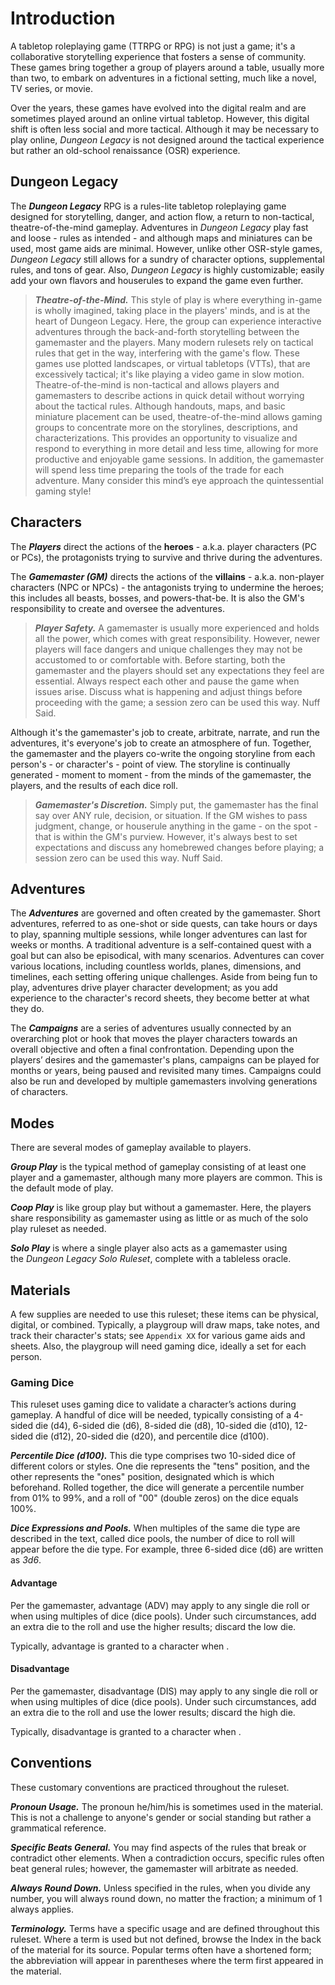 # Introduction

A tabletop roleplaying game (TTRPG or RPG) is not just a game; it's a collaborative storytelling experience that fosters a sense of community. These games bring together a group of players around a table, usually more than two, to embark on adventures in a fictional setting, much like a novel, TV series, or movie.

Over the years, these games have evolved into the digital realm and are sometimes played around an online virtual tabletop. However, this digital shift is often less social and more tactical. Although it may be necessary to play online, *Dungeon Legacy* is not designed around the tactical experience but rather an old-school renaissance (OSR) experience.

## Dungeon Legacy

The ***Dungeon Legacy*** RPG is a rules-lite tabletop roleplaying game designed for storytelling, danger, and action flow, a return to non-tactical, theatre-of-the-mind gameplay. Adventures in *Dungeon Legacy* play fast and loose - rules as intended - and although maps and miniatures can be used, most game aids are minimal. However, unlike other OSR-style games, *Dungeon Legacy* still allows for a sundry of character options, supplemental rules, and tons of gear. Also, *Dungeon Legacy* is highly customizable; easily add your own flavors and houserules to expand the game even further.

> ***Theatre-of-the-Mind.*** This style of play is where everything in-game is wholly imagined, taking place in the players' minds, and is at the heart of Dungeon Legacy. Here, the group can experience interactive adventures through the back-and-forth storytelling between the gamemaster and the players. Many modern rulesets rely on tactical rules that get in the way, interfering with the game's flow. These games use plotted landscapes, or virtual tabletops (VTTs), that are excessively tactical; it's like playing a video game in slow motion. Theatre-of-the-mind is non-tactical and allows players and gamemasters to describe actions in quick detail without worrying about the tactical rules. Although handouts, maps, and basic miniature placement can be used, theatre-of-the-mind allows gaming groups to concentrate more on the storylines, descriptions, and characterizations. This provides an opportunity to visualize and respond to everything in more detail and less time, allowing for more productive and enjoyable game sessions. In addition, the gamemaster will spend less time preparing the tools of the trade for each adventure. Many consider this mind’s eye approach the quintessential gaming style!

## Characters

The ***Players*** direct the actions of the **heroes** - a.k.a. player characters (PC or PCs), the protagonists trying to survive and thrive during the adventures.

The ***Gamemaster (GM)*** directs the actions of the **villains** - a.k.a. non-player characters (NPC or NPCs) - the antagonists trying to undermine the heroes; this includes all beasts, bosses, and powers-that-be. It is also the GM's responsibility to create and oversee the adventures.

>***Player Safety.*** A gamemaster is usually more experienced and holds all the power, which comes with great responsibility. However, newer players will face dangers and unique challenges they may not be accustomed to or comfortable with. Before starting, both the gamemaster and the players should set any expectations they feel are essential. Always respect each other and pause the game when issues arise. Discuss what is happening and adjust things before proceeding with the game; a session zero can be used this way. Nuff Said.

Although it's the gamemaster's job to create, arbitrate, narrate, and run the adventures, it's everyone's job to create an atmosphere of fun. Together, the gamemaster and the players co-write the ongoing storyline from each person's - or character's - point of view. The storyline is continually generated - moment to moment - from the minds of the gamemaster, the players, and the results of each dice roll.

>***Gamemaster's Discretion.*** Simply put, the gamemaster has the final say over ANY rule, decision, or situation. If the GM wishes to pass judgment, change, or houserule anything in the game - on the spot - that is within the GM's purview. However, it's always best to set expectations and discuss any homebrewed changes before playing; a session zero can be used this way. Nuff Said.

## Adventures

The ***Adventures*** are governed and often created by the gamemaster. Short adventures, referred to as one-shot or side quests, can take hours or days to play, spanning multiple sessions, while longer adventures can last for weeks or months. A traditional adventure is a self-contained quest with a goal but can also be episodical, with many scenarios. Adventures can cover various locations, including countless worlds, planes, dimensions, and timelines, each setting offering unique challenges. Aside from being fun to play, adventures drive player character development; as you add experience to the character's record sheets, they become better at what they do.

The ***Campaigns*** are a series of adventures usually connected by an overarching plot or hook that moves the player characters towards an overall objective and often a final confrontation. Depending upon the players’ desires and the gamemaster's plans, campaigns can be played for months or years, being paused and revisited many times. Campaigns could also be run and developed by multiple gamemasters involving generations of characters.

## Modes

There are several modes of gameplay available to players.

**_Group Play_** is the typical method of gameplay consisting of at least one player and a gamemaster, although many more players are common. This is the default mode of play.

**_Coop Play_** is like group play but without a gamemaster. Here, the players share responsibility as gamemaster using as little or as much of the solo play ruleset as needed.

**_Solo Play_** is where a single player also acts as a gamemaster using the *Dungeon Legacy Solo Ruleset*, complete with a tableless oracle.

## Materials

A few supplies are needed to use this ruleset; these items can be physical, digital, or combined. Typically, a playgroup will draw maps, take notes, and track their character's stats; see `Appendix XX` for various game aids and sheets. Also, the playgroup will need gaming dice, ideally a set for each person.

### Gaming Dice

This ruleset uses gaming dice to validate a character’s actions during gameplay. A handful of dice will be needed, typically consisting of a 4-sided die (d4), 6-sided die (d6), 8-sided die (d8), 10-sided die (d10), 12-sided die (d12), 20-sided die (d20), and percentile dice (d100).

***Percentile Dice (d100).*** This die type comprises two 10-sided dice of different colors or styles. One die represents the "tens" position, and the other represents the "ones" position, designated which is which beforehand. Rolled together, the dice will generate a percentile number from 01% to 99%, and a roll of "00" (double zeros) on the dice equals 100%.

***Dice Expressions and Pools.*** When multiples of the same die type are described in the text, called dice pools, the number of dice to roll will appear before the die type. For example, three 6-sided dice (d6) are written as *3d6*.

#### Advantage

Per the gamemaster, advantage (ADV) may apply to any single die roll or when using multiples of dice (dice pools). Under such circumstances, add an extra die to the roll and use the higher results; discard the low die.

Typically, advantage is granted to a character when <!--add copy here-->.

#### Disadvantage

Per the gamemaster, disadvantage (DIS) may apply to any single die roll or when using multiples of dice (dice pools). Under such circumstances, add an extra die to the roll and use the lower results; discard the high die.

Typically, disadvantage is granted to a character when <!--add copy here-->.

## Conventions

These customary conventions are practiced throughout the ruleset.

***Pronoun Usage.*** The pronoun he/him/his is sometimes used in the material. This is not a challenge to anyone's gender or social standing but rather a grammatical reference.

***Specific Beats General.*** You may find aspects of the rules that break or contradict other elements. When a contradiction occurs, specific rules often beat general rules; however, the gamemaster will arbitrate as needed.

***Always Round Down.*** Unless specified in the rules, when you divide any number, you will always round down, no matter the fraction; a minimum of 1 always applies.

***Terminology.*** Terms have a specific usage and are defined throughout this ruleset. Where a term is used but not defined, browse the Index in the back of the material for its source. Popular terms often have a shortened form; the abbreviation will appear in parentheses where the term first appeared in the material.